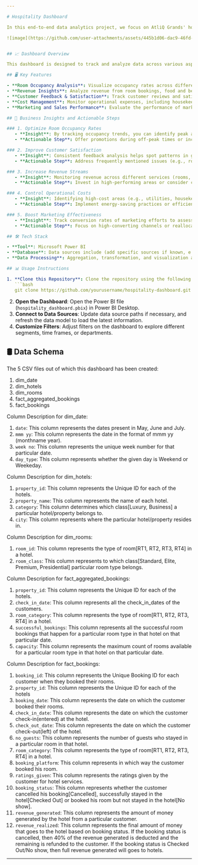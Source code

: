 ```yaml
---

# Hospitality Dashboard

In this end-to-end data analytics project, we focus on AtliQ Grands' hospitality data. The company is facing a decline in market share and revenue in the luxury/business hotels category due to competition and poor management decisions. This dashboard provides a comprehensive view of key metrics for the company, allowing business to monitor performance and make data-driven decisions to enhance operations, improve guest satisfaction, and optimize revenue.

![image](https://github.com/user-attachments/assets/445b1d06-dac9-46fd-a801-0c05f9a633c3)


## 📈 Dashboard Overview

This dashboard is designed to track and analyze data across various aspects of hospitality management, including room occupancy, revenue generation, customer satisfaction, and operational efficiency. By centralizing these key metrics, the dashboard enables quick insights that can help identify trends, assess business health, and pinpoint areas for improvement.

## 🖥️ Key Features

- **Room Occupancy Analysis**: Visualize occupancy rates across different time frames to understand seasonal or weekly trends.
- **Revenue Insights**: Analyze revenue from room bookings, food and beverage services, and other amenities, allowing for an understanding of the most profitable segments.
- **Customer Feedback & Satisfaction**: Track customer reviews and satisfaction scores to gauge the guest experience and identify areas to enhance service.
- **Cost Management**: Monitor operational expenses, including housekeeping, utilities, and staffing, to ensure efficient resource allocation.
- **Marketing and Sales Performance**: Evaluate the performance of marketing campaigns, referral programs, and other sales initiatives.

## 🚀 Business Insights and Actionable Steps

### 1. Optimize Room Occupancy Rates
   - **Insight**: By tracking occupancy trends, you can identify peak and off-peak periods.
   - **Actionable Step**: Offer promotions during off-peak times or increase rates during high-demand periods to maximize revenue.

### 2. Improve Customer Satisfaction
   - **Insight**: Consistent feedback analysis helps spot patterns in guest satisfaction or dissatisfaction.
   - **Actionable Step**: Address frequently mentioned issues (e.g., room cleanliness, food quality) to enhance guest experience and increase repeat bookings.

### 3. Increase Revenue Streams
   - **Insight**: Monitoring revenue across different services (rooms, dining, spa, etc.) reveals the most profitable offerings.
   - **Actionable Step**: Invest in high-performing areas or consider cross-promotions (e.g., bundling spa services with room packages) to increase spend per guest.

### 4. Control Operational Costs
   - **Insight**: Identifying high-cost areas (e.g., utilities, housekeeping) helps in optimizing resource allocation.
   - **Actionable Step**: Implement energy-saving practices or efficient staffing models to reduce operational expenses.

### 5. Boost Marketing Effectiveness
   - **Insight**: Track conversion rates of marketing efforts to assess return on investment (ROI).
   - **Actionable Step**: Focus on high-converting channels or reallocate budget from underperforming campaigns.

## 🛠️ Tech Stack

- **Tool**: Microsoft Power BI
- **Database**: Data sources include (add specific sources if known, e.g., SQL databases, CSV files, API integration for real-time data)
- **Data Processing**: Aggregation, transformation, and visualization are done through Power BI’s DAX functions and Power Query Editor.

## 📊 Usage Instructions

1. **Clone this Repository**: Clone the repository using the following command:
   ```bash
   git clone https://github.com/yourusername/hospitality-dashboard.git
   ```
2. **Open the Dashboard**: Open the Power BI file (`hospitality_dashboard.pbix`) in Power BI Desktop.
3. **Connect to Data Sources**: Update data source paths if necessary, and refresh the data model to load the latest information.
4. **Customize Filters**: Adjust filters on the dashboard to explore different segments, time frames, or departments.

## 🛢 Data Schema

The 5 CSV files out of which this dashboard has been created:
1. dim_date
2. dim_hotels
3. dim_rooms
4. fact_aggregated_bookings
5. fact_bookings


Column Description for dim_date:
1. `date`: This column represents the dates present in May, June and July.
2. `mmm yy`: This column represents the date in the format of mmm yy (monthname year).
3. `week no`: This column represents the unique week number for that particular date.
4. `day_type`: This column represents whether the given day is Weekend or Weekeday.



Column Description for dim_hotels:
1. `property_id`: This column represents the Unique ID for each of the hotels.
2. `property_name`: This column represents the name of each hotel.
3. `category`: This column determines which class[Luxury, Business] a particular hotel/property belongs to. 
4. `city`: This column represents where the particular hotel/property resides in.



Column Description for dim_rooms:
1. `room_id`: This column represents the type of room[RT1, RT2, RT3, RT4] in a hotel.
2. `room_class`: This column represents to which class[Standard, Elite, Premium, Presidential] particular room type belongs.


Column Description for fact_aggregated_bookings:
1. `property_id`: This column represents the Unique ID for each of the hotels.
2. `check_in_date`: This column represents all the check_in_dates of the customers.
3. `room_category`: This column represents the type of room[RT1, RT2, RT3, RT4] in a hotel.
4. `successful_bookings`: This column represents all the successful room bookings that happen for a particular room type in that hotel on that particular date.
5. `capacity`: This column represents the maximum count of rooms available for a particular room type in that hotel on that particular date.



Column Description for fact_bookings:
1. `booking_id`: This column represents the Unique Booking ID for each customer when they booked their rooms.
2. `property_id`: This column represents the Unique ID for each of the hotels
3. `booking_date`: This column represents the date on which the customer booked their rooms.
4. `check_in_date`: This column represents the date on which the customer check-in(entered) at the hotel.
5. `check_out_date`: This column represents the date on which the customer check-out(left) of the hotel.
6. `no_guests`: This column represents the number of guests who stayed in a particular room in that hotel.
7. `room_category`: This column represents the type of room[RT1, RT2, RT3, RT4] in a hotel.
8. `booking_platform`: This column represents in which way the customer booked his room.
9. `ratings_given`: This column represents the ratings given by the customer for hotel services.
10. `booking_status`: This column represents whether the customer cancelled his booking[Cancelled], successfully stayed in the hotel[Checked Out] or booked his room but not stayed in the hotel[No show].
11. `revenue_generated`: This column represents the amount of money generated by the hotel from a particular customer.
12. `revenue_realized`: This column represents the final amount of money that goes to the hotel based on booking status. If the booking status is cancelled, then 40% of the revenue generated is deducted and the remaining is refunded to the customer. If the booking status is Checked Out/No show, then full revenue generated will goes to hotels.

---
```


